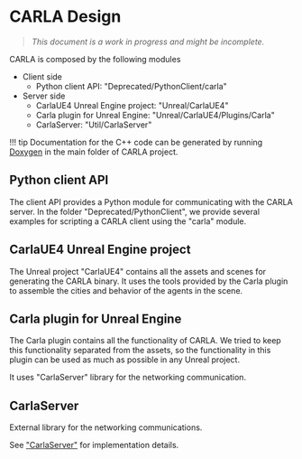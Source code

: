 CARLA Design
============

> _This document is a work in progress and might be incomplete._

CARLA is composed by the following modules

  * Client side
    - Python client API: "Deprecated/PythonClient/carla"
  * Server side
    - CarlaUE4 Unreal Engine project: "Unreal/CarlaUE4"
    - Carla plugin for Unreal Engine: "Unreal/CarlaUE4/Plugins/Carla"
    - CarlaServer: "Util/CarlaServer"

!!! tip
    Documentation for the C++ code can be generated by running
    [Doxygen](http://www.doxygen.org) in the main folder of CARLA project.

Python client API
-----------------

The client API provides a Python module for communicating with the CARLA server.
In the folder "Deprecated/PythonClient", we provide several examples for scripting a CARLA
client using the "carla" module.

CarlaUE4 Unreal Engine project
------------------------------

The Unreal project "CarlaUE4" contains all the assets and scenes for generating
the CARLA binary. It uses the tools provided by the Carla plugin to assemble the
cities and behavior of the agents in the scene.

Carla plugin for Unreal Engine
------------------------------

The Carla plugin contains all the functionality of CARLA. We tried to keep this
functionality separated from the assets, so the functionality in this plugin can
be used as much as possible in any Unreal project.

It uses "CarlaServer" library for the networking communication.

CarlaServer
-----------

External library for the networking communications.

See ["CarlaServer"](carla_server.md) for implementation details.
